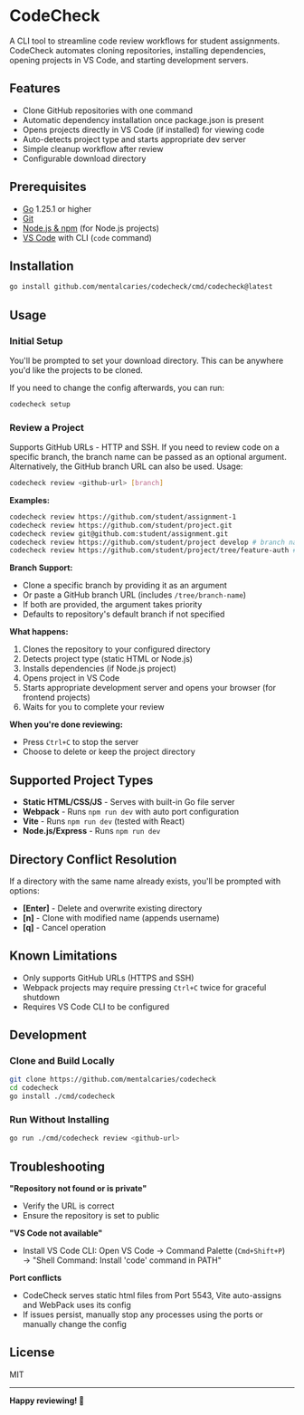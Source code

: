 # CodeCheck

A CLI tool to streamline code review workflows for student assignments. CodeCheck automates cloning repositories, installing dependencies, opening projects in VS Code, and starting development servers.

## Features

-  Clone GitHub repositories with one command
-  Automatic dependency installation once package.json is present
-  Opens projects directly in VS Code (if installed) for viewing code
-  Auto-detects project type and starts appropriate dev server
-  Simple cleanup workflow after review
-  Configurable download directory

## Prerequisites

- [Go](https://golang.org/dl/) 1.25.1 or higher
- [Git](https://git-scm.com/)
- [Node.js & npm](https://nodejs.org/) (for Node.js projects)
- [VS Code](https://code.visualstudio.com/) with CLI (`code` command)

## Installation

```bash
go install github.com/mentalcaries/codecheck/cmd/codecheck@latest
```

## Usage

### Initial Setup

You'll be prompted to set your download directory. This can be anywhere you'd like the projects to be cloned.

If you need to change the config afterwards, you can run:

```bash
codecheck setup
```

### Review a Project

Supports GitHub URLs - HTTP and SSH. If you need to review code on a specific branch, the branch name can be passed as an optional argument. Alternatively, the GitHub branch URL can also be used.
Usage:

```bash
codecheck review <github-url> [branch]
```

**Examples:**
```bash
codecheck review https://github.com/student/assignment-1
codecheck review https://github.com/student/project.git
codecheck review git@github.com:student/assignment.git
codecheck review https://github.com/student/project develop # branch name as argument
codecheck review https://github.com/student/project/tree/feature-auth # with branch URL
```

**Branch Support:**
- Clone a specific branch by providing it as an argument
- Or paste a GitHub branch URL (includes `/tree/branch-name`)
- If both are provided, the argument takes priority
- Defaults to repository's default branch if not specified

**What happens:**
1. Clones the repository to your configured directory
2. Detects project type (static HTML or Node.js)
3. Installs dependencies (if Node.js project)
4. Opens project in VS Code
5. Starts appropriate development server and opens your browser (for frontend projects)
6. Waits for you to complete your review

**When you're done reviewing:**
- Press `Ctrl+C` to stop the server
- Choose to delete or keep the project directory

## Supported Project Types

- **Static HTML/CSS/JS** - Serves with built-in Go file server
- **Webpack** - Runs `npm run dev` with auto port configuration
- **Vite** - Runs `npm run dev` (tested with React)
- **Node.js/Express** - Runs `npm run dev`

## Directory Conflict Resolution

If a directory with the same name already exists, you'll be prompted with options:
- **[Enter]** - Delete and overwrite existing directory
- **[n]** - Clone with modified name (appends username)
- **[q]** - Cancel operation


## Known Limitations

- Only supports GitHub URLs (HTTPS and SSH)
- Webpack projects may require pressing `Ctrl+C` twice for graceful shutdown
- Requires VS Code CLI to be configured

## Development

### Clone and Build Locally

```bash
git clone https://github.com/mentalcaries/codecheck
cd codecheck
go install ./cmd/codecheck
```

### Run Without Installing

```bash
go run ./cmd/codecheck review <github-url>
```

## Troubleshooting

**"Repository not found or is private"**
- Verify the URL is correct
- Ensure the repository is set to public


**"VS Code not available"**
- Install VS Code CLI: Open VS Code → Command Palette (`Cmd+Shift+P`) → "Shell Command: Install 'code' command in PATH"

**Port conflicts**
- CodeCheck serves static html files from Port 5543, Vite auto-assigns and WebPack uses its config
- If issues persist, manually stop any processes using the ports or manually change the config

## License

MIT


---

**Happy reviewing! 🎉**